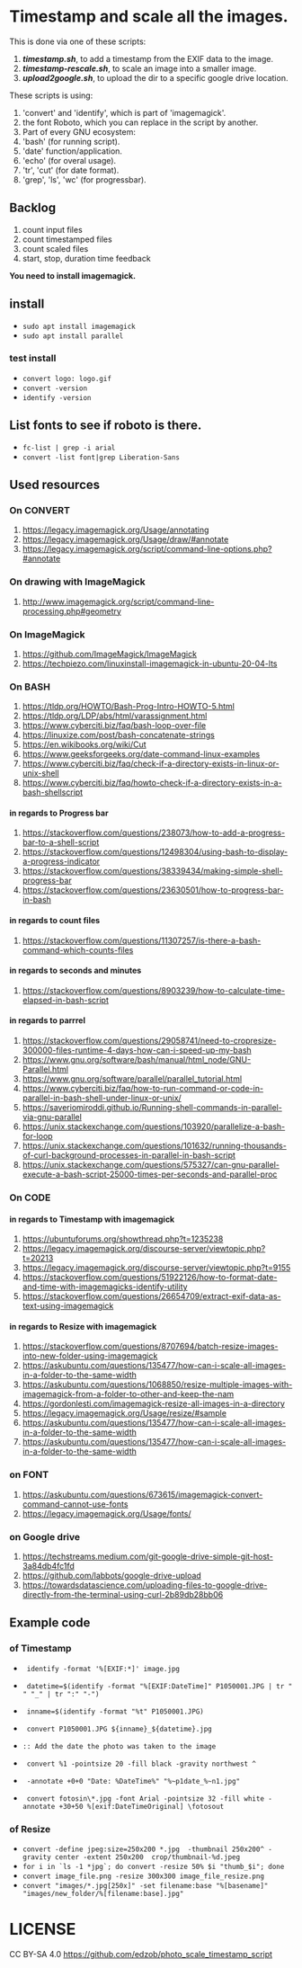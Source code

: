 # Timestamp and scale all the images.

This is done via one of these scripts:
1. ***timestamp.sh***, to add a timestamp from the EXIF data to the image.
1. ***timestamp-rescale.sh***, to scale an image into a smaller image.
1. ***upload2google.sh***, to upload the dir to a specific google drive location.

These scripts is using:
1. 'convert' and 'identify', which is part of 'imagemagick'.
1. the font Roboto, which you can replace in the script by another.
1. Part of every GNU ecosystem:
  1. 'bash' (for running script).
  1. 'date' function/application.
  1. 'echo'  (for overal usage).
  1. 'tr', 'cut'  (for date format).
  1. 'grep', 'ls', 'wc' (for progressbar).

## Backlog
1. count input files
1. count timestamped files
1. count scaled files
1. start, stop, duration time feedback

**You need to install imagemagick.**

## install
- ```sudo apt install imagemagick```
- ```sudo apt install parallel```

### test install 
- ```convert logo: logo.gif```
- ```convert -version```
- ```identify -version```

## List fonts to see if roboto is there.
- ```fc-list | grep -i arial```
- ```convert -list font|grep Liberation-Sans```

## Used resources
### On CONVERT
1. https://legacy.imagemagick.org/Usage/annotating
1. https://legacy.imagemagick.org/Usage/draw/#annotate
1. https://legacy.imagemagick.org/script/command-line-options.php?#annotate

### On drawing with ImageMagick
1. http://www.imagemagick.org/script/command-line-processing.php#geometry

### On ImageMagick
1. https://github.com/ImageMagick/ImageMagick
1. https://techpiezo.com/linuxinstall-imagemagick-in-ubuntu-20-04-lts

### On BASH
1. https://tldp.org/HOWTO/Bash-Prog-Intro-HOWTO-5.html
1. https://tldp.org/LDP/abs/html/varassignment.html
1. https://www.cyberciti.biz/faq/bash-loop-over-file
1. https://linuxize.com/post/bash-concatenate-strings
1. https://en.wikibooks.org/wiki/Cut
1. https://www.geeksforgeeks.org/date-command-linux-examples
1. https://www.cyberciti.biz/faq/check-if-a-directory-exists-in-linux-or-unix-shell
1. https://www.cyberciti.biz/faq/howto-check-if-a-directory-exists-in-a-bash-shellscript

#### in regards to Progress bar
1. https://stackoverflow.com/questions/238073/how-to-add-a-progress-bar-to-a-shell-script
1. https://stackoverflow.com/questions/12498304/using-bash-to-display-a-progress-indicator
1. https://stackoverflow.com/questions/38339434/making-simple-shell-progress-bar
1. https://stackoverflow.com/questions/23630501/how-to-progress-bar-in-bash

#### in regards to count files
1. https://stackoverflow.com/questions/11307257/is-there-a-bash-command-which-counts-files

#### in regards to seconds and minutes
1. https://stackoverflow.com/questions/8903239/how-to-calculate-time-elapsed-in-bash-script

#### in regards to parrrel 
1. https://stackoverflow.com/questions/29058741/need-to-cropresize-300000-files-runtime-4-days-how-can-i-speed-up-my-bash
1. https://www.gnu.org/software/bash/manual/html_node/GNU-Parallel.html
1. https://www.gnu.org/software/parallel/parallel_tutorial.html
1. https://www.cyberciti.biz/faq/how-to-run-command-or-code-in-parallel-in-bash-shell-under-linux-or-unix/
1. https://saveriomiroddi.github.io/Running-shell-commands-in-parallel-via-gnu-parallel
1. https://unix.stackexchange.com/questions/103920/parallelize-a-bash-for-loop
1. https://unix.stackexchange.com/questions/101632/running-thousands-of-curl-background-processes-in-parallel-in-bash-script
1. https://unix.stackexchange.com/questions/575327/can-gnu-parallel-execute-a-bash-script-25000-times-per-seconds-and-parallel-proc

### On CODE
#### in regards to Timestamp with imagemagick
1.  https://ubuntuforums.org/showthread.php?t=1235238
1. https://legacy.imagemagick.org/discourse-server/viewtopic.php?t=20213
1. https://legacy.imagemagick.org/discourse-server/viewtopic.php?t=9155
1. https://stackoverflow.com/questions/51922126/how-to-format-date-and-time-with-imagemagicks-identify-utility
1. https://stackoverflow.com/questions/26654709/extract-exif-data-as-text-using-imagemagick

#### in regards to Resize with imagemagick
1. https://stackoverflow.com/questions/8707694/batch-resize-images-into-new-folder-using-imagemagick
1. https://askubuntu.com/questions/135477/how-can-i-scale-all-images-in-a-folder-to-the-same-width
1. https://askubuntu.com/questions/1068850/resize-multiple-images-with-imagemagick-from-a-folder-to-other-and-keep-the-nam
1. https://gordonlesti.com/imagemagick-resize-all-images-in-a-directory
1. https://legacy.imagemagick.org/Usage/resize/#sample
1. https://askubuntu.com/questions/135477/how-can-i-scale-all-images-in-a-folder-to-the-same-width
1. https://askubuntu.com/questions/135477/how-can-i-scale-all-images-in-a-folder-to-the-same-width

### on FONT
1. https://askubuntu.com/questions/673615/imagemagick-convert-command-cannot-use-fonts
1. https://legacy.imagemagick.org/Usage/fonts/


### on Google drive
1. https://techstreams.medium.com/git-google-drive-simple-git-host-3a84db4fc1fd
1. https://github.com/labbots/google-drive-upload
1. https://towardsdatascience.com/uploading-files-to-google-drive-directly-from-the-terminal-using-curl-2b89db28bb06


## Example code
### of Timestamp
- ``` identify -format '%[EXIF:*]' image.jpg```
- ``` datetime=$(identify -format "%[EXIF:DateTime]" P1050001.JPG | tr " " "_" | tr ":" "-")```
- ``` inname=$(identify -format "%t" P1050001.JPG)```
- ``` convert P1050001.JPG ${inname}_${datetime}.jpg```

- ```:: Add the date the photo was taken to the image ```
- ``` convert %1 -pointsize 20 -fill black -gravity northwest ^```
- ``` -annotate +0+0 "Date: %DateTime%" "%~p1date_%~n1.jpg"```

- ``` convert fotosin\*.jpg -font Arial -pointsize 32 -fill white -annotate +30+50 %[exif:DateTimeOriginal] \fotosout```

### of Resize
- ```convert -define jpeg:size=250x200 *.jpg  -thumbnail 250x200^ -gravity center -extent 250x200  crop/thumbnail-%d.jpeg```
- ```for i in `ls -1 *jpg`; do convert -resize 50% $i "thumb_$i"; done```
- ```convert image_file.png -resize 300x300 image_file_resize.png```
- ```convert "images/*.jpg[250x]" -set filename:base "%[basename]" "images/new_folder/%[filename:base].jpg"```

# LICENSE
CC BY-SA 4.0
https://github.com/edzob/photo_scale_timestamp_script
